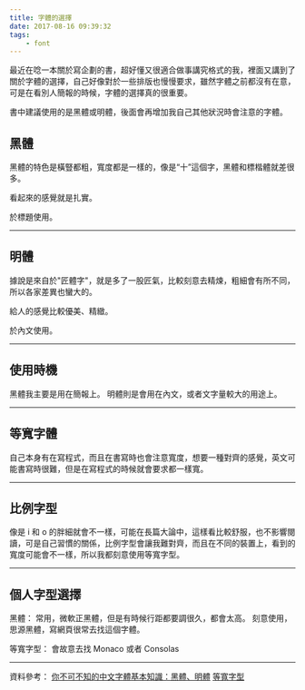 ```yaml
---
title: 字體的選擇
date: 2017-08-16 09:39:32
tags:
    - font
---
```


最近在唸一本關於寫企劃的書，超好懂又很適合做事講究格式的我，裡面又講到了關於字體的選擇，自己好像對於一些排版也慢慢要求，雖然字體之前都沒有在意，可是在看別人簡報的時候，字體的選擇真的很重要。

<!--more-->

書中建議使用的是黑體或明體，後面會再增加我自己其他狀況時會注意的字體。

## 黑體

黑體的特色是橫豎都粗，寬度都是一樣的，像是“十”這個字，黑體和標楷體就差很多。

看起來的感覺就是扎實。

於標題使用。

---

## 明體

據說是來自於"匠體字"，就是多了一股匠氣，比較刻意去精煉，粗細會有所不同，所以各家差異也蠻大的。

給人的感覺比較優美、精緻。

於內文使用。

---

## 使用時機

黑體我主要是用在簡報上。
明體則是會用在內文，或者文字量較大的用途上。

---

## 等寬字體

自己本身有在寫程式，而且在書寫時也會注意寬度，想要一種對齊的感覺，英文可能書寫時很難，但是在寫程式的時候就會要求都一樣寬。

---

## 比例字型

像是 i 和 o 的胖細就會不一樣，可能在長篇大論中，這樣看比較舒服，也不影響閱讀，可是自己習慣的關係，比例字型會讓我難對齊，而且在不同的裝置上，看到的寬度可能會不一樣，所以我都刻意使用等寬字型。

---

## 個人字型選擇

黑體：
常用，微軟正黑體，但是有時候行距都要調很久，都會太高。
刻意使用，思源黑體，寫網頁很常去找這個字體。

等寬字型：
會故意去找 Monaco 或者 Consolas

---

資料參考：
[你不可不知的中文字體基本知識：黑體、明體](http://www.heyshow.com/2014/12/31/tip_1368/)
[等寬字型](https://zh.wikipedia.org/wiki/%E7%AD%89%E5%AE%BD%E5%AD%97%E4%BD%93)